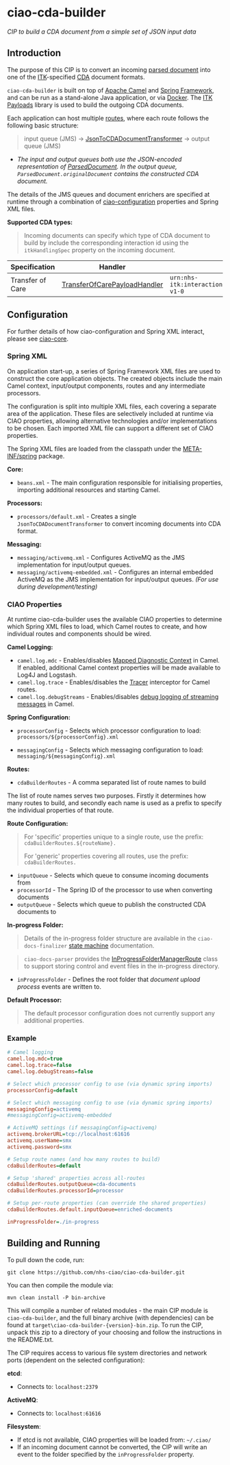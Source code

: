 # ciao-cda-builder

*CIP to build a CDA document from a simple set of JSON input data*

## Introduction

The purpose of this CIP is to convert an incoming [parsed document](https://github.com/nhs-ciao/ciao-docs-parser/blob/master/docs/parsed-document.md) into one of the [ITK](http://systems.hscic.gov.uk/interop/itk)-specified [CDA](http://www.hl7.org.uk/version3group/cda.asp) document formats.

`ciao-cda-builder` is built on top of [Apache Camel](http://camel.apache.org/) and [Spring Framework](http://projects.spring.io/spring-framework/), and can be run as a stand-alone Java application, or via [Docker](https://www.docker.com/). The [ITK Payloads](https://bitbucket.org/itk/itk-payloads) library is used to build the outgoing CDA documents.

Each application can host multiple [routes](http://camel.apache.org/routes.html), where each route follows the following basic structure:

>   input queue (JMS) -\> [JsonToCDADocumentTransformer](./src/main/java/uk/nhs/ciao/cda/builder/processor/JsonToCDADocumentTransformer.java) -\> output queue (JMS)

-	*The input and output queues both use the JSON-encoded representation of [ParsedDocument](https://github.com/nhs-ciao/ciao-docs-parser/blob/master/docs/parsed-document.md). In the output queue, `ParsedDocument.originalDocument` contains the constructed CDA document.*

The details of the JMS queues and document enrichers are specified at runtime through a combination of [ciao-configuration](https://github.com/nhs-ciao/ciao-utils) properties and Spring XML files.

**Supported CDA types:**

> Incoming documents can specify which type of CDA document to build by include the corresponding interaction id using the `itkHandlingSpec` property on the incoming document.

| Specification | Handler | Interaction ID |
| --------------------- | -------------- | ------- |
| Transfer of Care | [TransferOfCarePayloadHandler](./src/main/java/uk/nhs/ciao/cda/builder/processor/TransferOfCarePayloadHandler.java) | `urn:nhs-itk:interaction:primaryRecipienteDischargeInpatientDischargeSummaryDocument-v1-0` |

Configuration
-------------

For further details of how ciao-configuration and Spring XML interact, please see [ciao-core](https://github.com/nhs-ciao/ciao-core).

### Spring XML

On application start-up, a series of Spring Framework XML files are used to construct the core application objects. The created objects include the main Camel context, input/output components, routes and any intermediate processors.

The configuration is split into multiple XML files, each covering a separate area of the application. These files are selectively included at runtime via CIAO properties, allowing alternative technologies and/or implementations to be chosen. Each imported XML file can support a different set of CIAO properties.

The Spring XML files are loaded from the classpath under the [META-INF/spring](./src/main/resources/META-INF/spring) package.

**Core:**

-   `beans.xml` - The main configuration responsible for initialising properties, importing additional resources and starting Camel.

**Processors:**

-   `processors/default.xml` - Creates a single `JsonToCDADocumentTransformer` to convert incoming documents into CDA format.

**Messaging:**

-   `messaging/activemq.xml` - Configures ActiveMQ as the JMS implementation for input/output queues.
-   `messaging/activemq-embedded.xml` - Configures an internal embedded ActiveMQ as the JMS implementation for input/output queues. *(For use during development/testing)*

### CIAO Properties

At runtime ciao-cda-builder uses the available CIAO properties to determine which Spring XML files to load, which Camel routes to create, and how individual routes and components should be wired.

**Camel Logging:**

-	`camel.log.mdc` - Enables/disables [Mapped Diagnostic Context](http://camel.apache.org/mdc-logging.html) in Camel. If enabled, additional Camel context properties will be made available to Log4J and Logstash. 
-	`camel.log.trace` - Enables/disables the [Tracer](http://camel.apache.org/tracer.html) interceptor for Camel routes.
-	`camel.log.debugStreams` - Enables/disables [debug logging of streaming messages](http://camel.apache.org/how-do-i-enable-streams-when-debug-logging-messages-in-camel.html) in Camel.

**Spring Configuration:**

-   `processorConfig` - Selects which processor configuration to load:
    `processors/${processorConfig}.xml`

-   `messagingConfig` - Selects which messaging configuration to load:
    `messaging/${messagingConfig}.xml`

**Routes:**

-   `cdaBuilderRoutes` - A comma separated list of route names to build

The list of route names serves two purposes. Firstly it determines how many routes to build, and secondly each name is used as a prefix to specify the individual properties of that route.

**Route Configuration:**

>   For 'specific' properties unique to a single route, use the prefix:
>   `cdaBuilderRoutes.${routeName}.`
>
>   For 'generic' properties covering all routes, use the prefix:
>   `cdaBuilderRoutes.`

-   `inputQueue` - Selects which queue to consume incoming documents from
-   `processorId` - The Spring ID of the processor to use when converting documents
-   `outputQueue` - Selects which queue to publish the constructed CDA documents to

**In-progress Folder:**
> Details of the in-progress folder structure are available in the `ciao-docs-finalizer` [state machine](https://github.com/nhs-ciao/ciao-docs-finalizer/blob/master/docs/state-machine.md) documentation.

> `ciao-docs-parser` provides the [InProgressFolderManagerRoute](https://github.com/nhs-ciao/ciao-docs-parser/blob/master/ciao-docs-parser-model/src/main/java/uk/nhs/ciao/docs/parser/route/InProgressFolderManagerRoute.java) class to support storing control and event files in the in-progress directory.

- `inProgressFolder` - Defines the root folder that *document upload process* events are written to.

**Default Processor​:**

>   The default processor configuration does not currently support any additional properties.

### Example
```INI
# Camel logging
camel.log.mdc=true
camel.log.trace=false
camel.log.debugStreams=false

# Select which processor config to use (via dynamic spring imports)
processorConfig=default

# Select which messaging config to use (via dynamic spring imports)
messagingConfig=activemq
#messagingConfig=activemq-embedded

# ActiveMQ settings (if messagingConfig=activemq)
activemq.brokerURL=tcp://localhost:61616
activemq.userName=smx
activemq.password=smx

# Setup route names (and how many routes to build)
cdaBuilderRoutes=default

# Setup 'shared' properties across all-routes
cdaBuilderRoutes.outputQueue=cda-documents
cdaBuilderRoutes.processorId=processor

# Setup per-route properties (can override the shared properties)
cdaBuilderRoutes.default.inputQueue=enriched-documents

inProgressFolder=./in-progress
```

Building and Running
--------------------

To pull down the code, run:

	git clone https://github.com/nhs-ciao/ciao-cda-builder.git
	
You can then compile the module via:

	mvn clean install -P bin-archive

This will compile a number of related modules - the main CIP module is `ciao-cda-builder`, and the full binary archive (with dependencies) can be found at `target\ciao-cda-builder-{version}-bin.zip`. To run the CIP, unpack this zip to a directory of your choosing and follow the instructions in the README.txt.

The CIP requires access to various file system directories and network ports (dependent on the selected configuration):

**etcd**:
 -  Connects to: `localhost:2379`

**ActiveMQ**:
 -  Connects to: `localhost:61616`

**Filesystem**:
 -  If etcd is not available, CIAO properties will be loaded from: `~/.ciao/`
 -	If an incoming document cannot be converted, the CIP will write an event to the folder specified by the `inProgressFolder` property.

